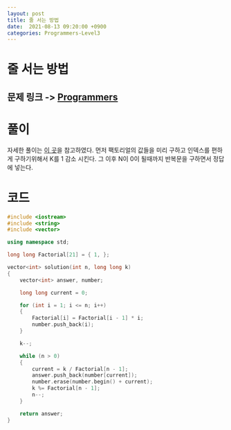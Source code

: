 ```yaml
---
layout: post
title: 줄 서는 방법
date:  2021-08-13 09:20:00 +0900
categories: Programmers-Level3
---
```


# 줄 서는 방법
## 문제 링크 -> [Programmers](https://programmers.co.kr/learn/courses/30/lessons/12936)

# 풀이
자세한 풀이는 [이 곳](https://minnnne.tistory.com/44)을 참고하였다. 먼저 팩토리얼의 값들을 미리 구하고 인덱스를 편하게 구하기위해서 K를 1 감소 시킨다. 그 이후 N이 0이 될때까지 반복문을 구하면서 정답에 넣는다.

# 코드
```c++
#include <iostream>
#include <string>
#include <vector>

using namespace std;

long long Factorial[21] = { 1, };

vector<int> solution(int n, long long k) 
{
    vector<int> answer, number;

    long long current = 0;

    for (int i = 1; i <= n; i++)
    {
        Factorial[i] = Factorial[i - 1] * i;
        number.push_back(i);
    }

    k--;

    while (n > 0)
    {
        current = k / Factorial[n - 1];
        answer.push_back(number[current]);
        number.erase(number.begin() + current);
        k %= Factorial[n - 1];
        n--;
    }

    return answer;
}
```
